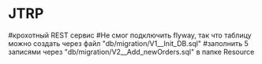 # JTRP
#крохотный REST сервис
#Не смог подключить flyway, так что таблицу можно создать через файл "db/migration/V1__Init_DB.sql"
#заполнить 5 записями через "db/migration/V2__Add_newOrders.sql" в папке Resource
